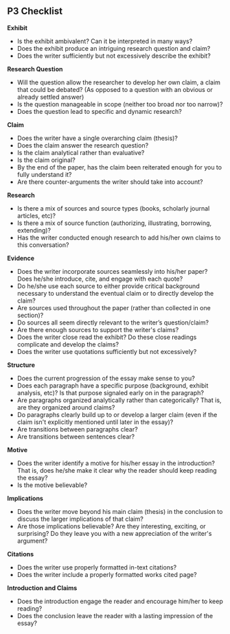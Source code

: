 ## P3 Checklist

**Exhibit**

- Is the exhibit ambivalent? Can it be interpreted in many ways?
- Does the exhibit produce an intriguing research question and claim?
- Does the writer sufficiently but not excessively describe the exhibit?

**Research Question**

- Will the question allow the researcher to develop her own claim, a claim that could be debated? (As opposed to a question with an obvious or already settled answer)
- Is the question manageable in scope (neither too broad nor too narrow)?
- Does the question lead to specific and dynamic research?

**Claim**

- Does the writer have a single overarching claim (thesis)?
- Does the claim answer the research question?
- Is the claim analytical rather than evaluative?
- Is the claim original?
- By the end of the paper, has the claim been reiterated enough for you to fully understand it?
- Are there counter-arguments the writer should take into account?

**Research**

- Is there a mix of sources and source types (books, scholarly journal articles, etc)?
- Is there a mix of source function (authorizing, illustrating, borrowing, extending)?
- Has the writer conducted enough research to add his/her own claims to this conversation?

**Evidence**

- Does the writer incorporate sources seamlessly into his/her paper? Does he/she introduce, cite, and engage with each quote?
- Do he/she use each source to either provide critical background necessary to understand the eventual claim or to directly develop the claim?
- Are sources used throughout the paper (rather than collected in one section)?
- Do sources all seem directly relevant to the writer’s question/claim?
- Are there enough sources to support the writer's claims?
- Does the writer close read the exhibit? Do these close readings complicate and develop the claims?
- Does the writer use quotations sufficiently but not excessively?

**Structure**

- Does the current progression of the essay make sense to you?
- Does each paragraph have a specific purpose (background, exhibit analysis, etc)? Is that purpose signaled early on in the paragraph?
- Are paragraphs organized analytically rather than categorically? That is, are they organized around claims?
- Do paragraphs clearly build up to or develop a larger claim (even if the claim isn't explicitly mentioned until later in the essay)?
- Are transitions between paragraphs clear?
- Are transitions between sentences clear?

**Motive**

- Does the writer identify a motive for his/her essay in the introduction? That is, does he/she make it clear why the reader should keep reading the essay?
- Is the motive believable?

**Implications**

- Does the writer move beyond his main claim (thesis) in the conclusion to discuss the larger implications of that claim?
- Are those implications believable? Are they interesting, exciting, or surprising? Do they leave you with a new appreciation of the writer's argument?

**Citations**

- Does the writer use properly formatted in-text citations?
- Does the writer include a properly formatted works cited page?

**Introduction and Claims**

- Does the introduction engage the reader and encourage him/her to keep reading?
- Does the conclusion leave the reader with a lasting impression of the essay?
